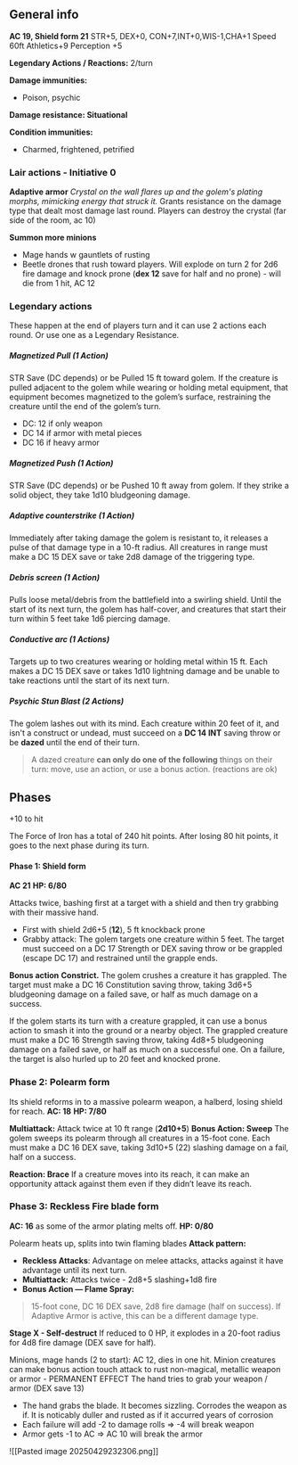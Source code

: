 
## General info

**AC 19, Shield form 21**
STR+5, DEX+0, CON+7,INT+0,WIS-1,CHA+1
Speed 60ft
Athletics+9 Perception +5

**Legendary Actions / Reactions:** 2/turn

**Damage immunities:**
- Poison, psychic

**Damage resistance: Situational**

**Condition immunities:**
- Charmed, frightened, petrified 

### Lair actions - Initiative 0

**Adaptive armor**
*Crystal on the wall flares up and the golem's plating morphs, mimicking energy that struck it.* Grants resistance on the damage type that dealt most damage last round. Players can destroy the crystal (far side of the room, ac 10)

**Summon more minions**
- Mage hands w gauntlets of rusting
- Beetle drones that rush toward players. Will explode on turn 2 for 2d6 fire damage and knock prone (**dex 12** save for half and no prone)  - will die from 1 hit, AC 12


### Legendary actions
These happen at the end of players turn and it can use 2 actions each round. Or use one as a Legendary Resistance.

##### Magnetized Pull (1 Action)
STR Save (DC depends) or be Pulled 15 ft toward golem. If the creature is pulled adjacent to the golem while wearing or holding metal equipment, that equipment becomes magnetized to the golem’s surface, restraining the creature until the end of the golem’s turn.
- DC: 12 if only weapon
- DC 14 if armor with metal pieces
- DC 16 if heavy armor

##### Magnetized Push (1 Action)
STR Save (DC depends) or be Pushed 10 ft away from golem. If they strike a solid object, they take 1d10 bludgeoning damage.

##### Adaptive counterstrike (1 Action)
Immediately after taking damage the golem is resistant to, it releases a pulse of that damage type in a 10-ft radius. All creatures in range must make a DC 15 DEX save or take 2d8 damage of the triggering type.

##### Debris screen (1 Action)
Pulls loose metal/debris from the battlefield into a swirling shield. Until the start of its next turn, the golem has half-cover, and creatures that start their turn within 5 feet take 1d6 piercing damage.

##### Conductive arc (1 Actions)
Targets up to two creatures wearing or holding metal within 15 ft. Each makes a DC 15 DEX save or takes 1d10 lightning damage and be unable to take reactions until the start of its next turn.

##### Psychic Stun Blast (2 Actions)
The golem lashes out with its mind. Each creature within 20 feet of it, and isn't a construct or undead, must succeed on a **DC 14 INT** saving throw or be **dazed** until the end of their turn.
> A dazed creature **can only do one of the following** things on their turn: move, use an action, or use a bonus action. (reactions are ok)


## Phases

+10 to hit

The Force of Iron has a total of 240 hit points. After losing 80 hit points, it goes to the next phase during its turn.

#### Phase 1: Shield form
**AC 21**
**HP: 6/80**

Attacks twice, bashing first at a target with a shield and then try grabbing with their massive hand.
- First with shield 2d6+5 (**12**), 5 ft knockback prone
- Grabby attack: The golem targets one creature within 5 feet. The target must succeed on a DC 17 Strength or DEX saving throw or be grappled (escape DC 17) and restrained until the grapple ends.


**Bonus action**
**Constrict.** The golem crushes a creature it has grappled. The target must make a DC 16 Constitution saving throw, taking 3d6+5 bludgeoning damage on a failed save, or half as much damage on a success.

If the golem starts its turn with a creature grappled, it can use a bonus action to smash it into the ground or a nearby object. The grappled creature must make a DC 16 Strength saving throw, taking 4d8+5 bludgeoning damage on a failed save, or half as much on a successful one. On a failure, the target is also hurled up to 20 feet and knocked prone. 



### Phase 2: Polearm form
Its shield reforms in to a massive polearm weapon, a halberd, losing shield for reach.
**AC: 18**
**HP: 7/80**


**Multiattack:** Attack twice at 10 ft range (**2d10+5**)
**Bonus Action: Sweep**
The golem sweeps its polearm through all creatures in a 15-foot cone. Each must make a DC 16 DEX save, taking 3d10+5 (22) slashing damage on a fail, half on a success.

**Reaction: Brace**
If a creature moves into its reach, it can make an opportunity attack against them even if they didn’t leave its reach.


### Phase 3: Reckless Fire blade form

**AC: 16** as some of the armor plating melts off.
**HP: 0/80**


Polearm heats up, splits into twin flaming blades
**Attack pattern:**
- **Reckless Attacks**: Advantage on melee attacks, attacks against it have advantage until its next turn.
- **Multiattack:** Attacks twice - 2d8+5 slashing+1d8 fire
- **Bonus Action — Flame Spray:**
> 15-foot cone, DC 16 DEX save, 2d8 fire damage (half on success). If Adaptive Armor is active, this can be a different damage type.


**Stage X - Self-destruct**
If reduced to 0 HP, it explodes in a 20-foot radius for 4d8 fire damage (DEX save for half).


Minions, mage hands (2 to start):
AC 12, dies in one hit. Minion creatures can make bonus action touch attack to rust non-magical, metallic weapon or armor - PERMANENT EFFECT 
The hand tries to grab your weapon / armor (DEX save 13)
- The hand grabs the blade. It becomes sizzling. Corrodes the weapon as if. It is noticably duller and rusted as if it accurred years of corrosion
- Each failure will add -2 to damage rolls => -4 will break weapon
- Armor gets -1 to AC => AC 10 will break the armor






![[Pasted image 20250429232306.png]]
  






